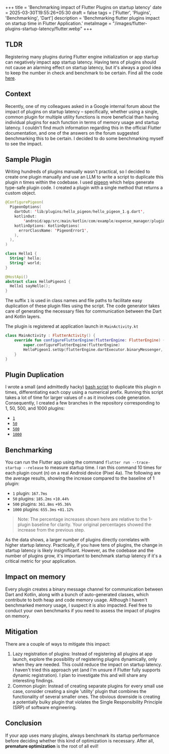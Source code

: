+++
title = 'Benchmarking impact of Flutter Plugins on startup latency'
date = 2025-03-30T19:55:26+05:30
draft = false
tags = ['Flutter', 'Plugins', 'Benchmarking', 'Dart']
description = 'Benchmarking flutter plugins impact on startup time in Flutter Application.'
metaImage = "/images/flutter-plugins-startup-latency/flutter.webp"
+++

## TLDR

Registering many plugins during Flutter engine initialization or app startup can negatively impact app startup latency. Having tens of plugins should not cause an alarming effect on startup latency, but it's always a good idea to keep the number in check and benchmark to be certain. Find all the code [here](https://github.com/amit-bhandari/Flutter-Template/tree/plugin-benchmark-1-plugin).

## Context

Recently, one of my colleagues asked in a Google internal forum about the impact of plugins on startup latency – specifically, whether using a single, common plugin for multiple utility functions is more beneficial than having individual plugins for each function in terms of memory usage and startup latency. I couldn't find much information regarding this in the official Flutter documentation, and one of the answers on the forum suggested benchmarking this to be certain. I decided to do some benchmarking myself to see the impact.

## Sample Plugin

Writing hundreds of plugins manually wasn't practical, so I decided to create one plugin manually and use an LLM to write a script to duplicate this plugin n times within the codebase. I used [pigeon](https://pub.dev/packages/pigeon) which helps generate type-safe plugin code. I created a plugin with a single method that returns a custom object.

```kotlin
@ConfigurePigeon(
  PigeonOptions(
    dartOut: 'lib/plugins/hello_pigeon/hello_pigeon_1.g.dart',
    kotlinOut:
        'android/app/src/main/kotlin/com/example/expense_manager/plugins/hello_pigeon_1/HelloPigeon_1.g.kt',
    kotlinOptions: KotlinOptions(
      errorClassName: 'PigeonError1',
    ),
  ),
)

class Hello1 {
  String? hello;
  String? world;
}

@HostApi()
abstract class HelloPigeon1 {
  Hello1 sayHello();
}
```

The suffix `1` is used in class names and file paths to facilitate easy duplication of these plugin files using the script. The code generator takes care of generating the necessary files for communication between the Dart and Kotlin layers.

The plugin is registered at application launch in `MainActivity.kt`

```kotlin
class MainActivity : FlutterActivity() {
    override fun configureFlutterEngine(flutterEngine: FlutterEngine) {
        super.configureFlutterEngine(flutterEngine)
        HelloPigeon1.setUp(flutterEngine.dartExecutor.binaryMessenger, HelloPigeonImpl1())
    }
}
```

## Plugin Duplication

I wrote a small (and admittedly hacky) [bash script](https://github.com/amit-bhandari/Flutter-Template/blob/plugin-benchmark-1-plugin/pigeons/script.sh) to duplicate this plugin n times, differentiating each copy using a numerical prefix. Running this script takes a lot of time for larger values of `n` as it involves code generation. Consequently, I created a few branches in the repository corresponding to 1, 50, 500, and 1000 plugins:

- [`1`](https://github.com/amit-bhandari/Flutter-Template/tree/plugin-benchmark-1-plugin)
- [`50`](https://github.com/amit-bhandari/Flutter-Template/tree/plugin-benchmark-50-plugin)
- [`500`](https://github.com/amit-bhandari/Flutter-Template/tree/plugin-benchmark-500-plugin)
- [`1000`](https://github.com/amit-bhandari/Flutter-Template/tree/plugin-benchmark-1000-plugin)

## Benchmarking

You can run the Flutter app using the command `flutter run --trace-startup --release` to measure startup time. I ran this command 10 times for each plugin count (n) on a real Android device (Pixel 4a). The following are the average results, showing the increase compared to the baseline of 1 plugin:

- `1` plugin: `167.7ms`
- `50` plugins: `185.2ms` `+10.44%`
- `500` plugins: `361.8ms` `+95.36%`
- `1000` plugins: `655.3ms` `+81.12%`

> Note: The percentage increases shown here are relative to the 1-plugin baseline for clarity. Your original percentages showed the increase from the previous step.

As the data shows, a larger number of plugins directly correlates with higher startup latency. Practically, if you have tens of plugins, the change in startup latency is likely insignificant. However, as the codebase and the number of plugins grow, it's important to benchmark startup latency if it's a critical metric for your application.

## Impact on memory

Every plugin creates a binary message channel for communication between Dart and Kotlin, along with a bunch of auto-generated classes, which contribute to both heap and code memory usage. Although I haven't benchmarked memory usage, I suspect it is also impacted. Feel free to conduct your own benchmarks if you need to assess the impact of plugins on memory.

## Mitigation

There are a couple of ways to mitigate this impact:

1. Lazy registration of plugins: Instead of registering all plugins at app launch, explore the possibility of registering plugins dynamically, only when they are needed. This could reduce the impact on startup latency.
   I haven't tried this approach yet (and I'm unsure if Flutter fully supports dynamic registration). I plan to investigate this and will share any interesting findings.
2. Common plugin: Instead of creating separate plugins for every small use case, consider creating a single 'utility' plugin that combines the functionality of several smaller ones.
   The obvious downside is creating a potentially bulky plugin that violates the Single Responsibility Principle (SRP) of software engineering.

## Conclusion

If your app uses many plugins, always benchmark its startup performance before deciding whether this kind of optimization is necessary. After all, **premature optimization** is the root of all evil!
